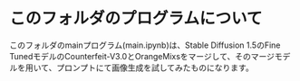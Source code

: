 # このフォルダのプログラムについて

このフォルダのmainプログラム(main.ipynb)は、Stable Diffusion 1.5のFine TunedモデルのCounterfeit-V3.0とOrangeMixsをマージして、そのマージモデルを用いて、プロンプトにて画像生成を試してみたものになります。<br>

